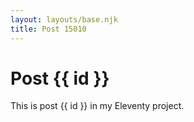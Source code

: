 ```yaml
---
layout: layouts/base.njk
title: Post 15010
---
```


# Post {{ id }}

This is post {{ id }} in my Eleventy project.

